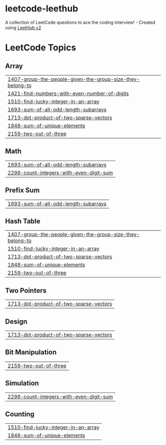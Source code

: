 # leetcode-leethub
A collection of LeetCode questions to ace the coding interview! - Created using [LeetHub v2](https://github.com/arunbhardwaj/LeetHub-2.0)

<!---LeetCode Topics Start-->
# LeetCode Topics
## Array
|  |
| ------- |
| [1407-group-the-people-given-the-group-size-they-belong-to](https://github.com/virupaa/leetcode-leethub/tree/master/1407-group-the-people-given-the-group-size-they-belong-to) |
| [1421-find-numbers-with-even-number-of-digits](https://github.com/virupaa/leetcode-leethub/tree/master/1421-find-numbers-with-even-number-of-digits) |
| [1510-find-lucky-integer-in-an-array](https://github.com/virupaa/leetcode-leethub/tree/master/1510-find-lucky-integer-in-an-array) |
| [1693-sum-of-all-odd-length-subarrays](https://github.com/virupaa/leetcode-leethub/tree/master/1693-sum-of-all-odd-length-subarrays) |
| [1713-dot-product-of-two-sparse-vectors](https://github.com/virupaa/leetcode-leethub/tree/master/1713-dot-product-of-two-sparse-vectors) |
| [1848-sum-of-unique-elements](https://github.com/virupaa/leetcode-leethub/tree/master/1848-sum-of-unique-elements) |
| [2159-two-out-of-three](https://github.com/virupaa/leetcode-leethub/tree/master/2159-two-out-of-three) |
## Math
|  |
| ------- |
| [1693-sum-of-all-odd-length-subarrays](https://github.com/virupaa/leetcode-leethub/tree/master/1693-sum-of-all-odd-length-subarrays) |
| [2298-count-integers-with-even-digit-sum](https://github.com/virupaa/leetcode-leethub/tree/master/2298-count-integers-with-even-digit-sum) |
## Prefix Sum
|  |
| ------- |
| [1693-sum-of-all-odd-length-subarrays](https://github.com/virupaa/leetcode-leethub/tree/master/1693-sum-of-all-odd-length-subarrays) |
## Hash Table
|  |
| ------- |
| [1407-group-the-people-given-the-group-size-they-belong-to](https://github.com/virupaa/leetcode-leethub/tree/master/1407-group-the-people-given-the-group-size-they-belong-to) |
| [1510-find-lucky-integer-in-an-array](https://github.com/virupaa/leetcode-leethub/tree/master/1510-find-lucky-integer-in-an-array) |
| [1713-dot-product-of-two-sparse-vectors](https://github.com/virupaa/leetcode-leethub/tree/master/1713-dot-product-of-two-sparse-vectors) |
| [1848-sum-of-unique-elements](https://github.com/virupaa/leetcode-leethub/tree/master/1848-sum-of-unique-elements) |
| [2159-two-out-of-three](https://github.com/virupaa/leetcode-leethub/tree/master/2159-two-out-of-three) |
## Two Pointers
|  |
| ------- |
| [1713-dot-product-of-two-sparse-vectors](https://github.com/virupaa/leetcode-leethub/tree/master/1713-dot-product-of-two-sparse-vectors) |
## Design
|  |
| ------- |
| [1713-dot-product-of-two-sparse-vectors](https://github.com/virupaa/leetcode-leethub/tree/master/1713-dot-product-of-two-sparse-vectors) |
## Bit Manipulation
|  |
| ------- |
| [2159-two-out-of-three](https://github.com/virupaa/leetcode-leethub/tree/master/2159-two-out-of-three) |
## Simulation
|  |
| ------- |
| [2298-count-integers-with-even-digit-sum](https://github.com/virupaa/leetcode-leethub/tree/master/2298-count-integers-with-even-digit-sum) |
## Counting
|  |
| ------- |
| [1510-find-lucky-integer-in-an-array](https://github.com/virupaa/leetcode-leethub/tree/master/1510-find-lucky-integer-in-an-array) |
| [1848-sum-of-unique-elements](https://github.com/virupaa/leetcode-leethub/tree/master/1848-sum-of-unique-elements) |
<!---LeetCode Topics End-->